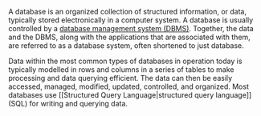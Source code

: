 A database is an organized collection of structured information, or data, typically stored electronically in a computer system. A database is usually controlled by a [database management system (DBMS)](https://www.oracle.com/uk/database/what-is-database/#WhatIsDBMS). Together, the data and the DBMS, along with the applications that are associated with them, are referred to as a database system, often shortened to just database.

Data within the most common types of databases in operation today is typically modelled in rows and columns in a series of tables to make processing and data querying efficient. The data can then be easily accessed, managed, modified, updated, controlled, and organized. Most databases use [[Structured Query Language|structured query language]] (SQL) for writing and querying data.
